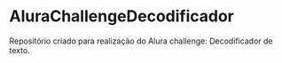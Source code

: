# AluraChallengeDecodificador
Repositório criado para realização do Alura challenge: Decodificador de texto.
